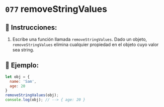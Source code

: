 # `077` removeStringValues

## 📝 Instrucciones:

1. Escribe una función llamada `removeStringValues`. Dado un objeto, `removeStringValues` elimina cualquier propiedad en el objeto cuyo valor sea string.

## 📎 Ejemplo:

```Javascript
let obj = {
  name: 'Sam',
  age: 20
}
removeStringValues(obj);
console.log(obj); // --> { age: 20 }
```
